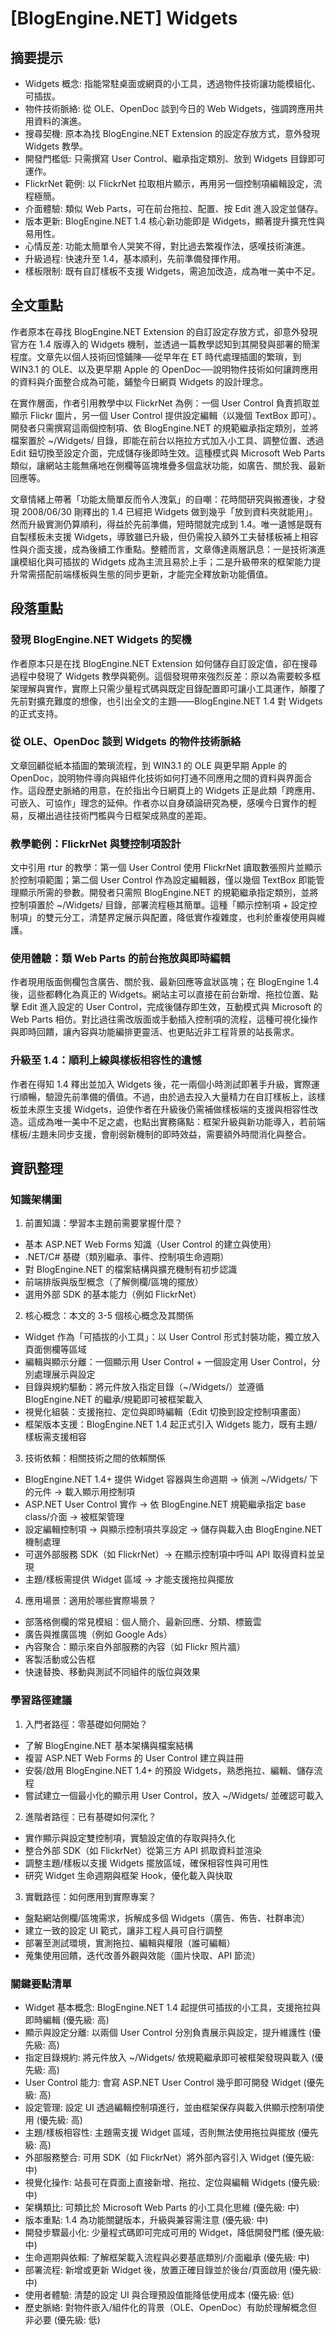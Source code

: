 # [BlogEngine.NET] Widgets

## 摘要提示
- Widgets 概念: 指能常駐桌面或網頁的小工具，透過物件技術讓功能模組化、可插拔。
- 物件技術脈絡: 從 OLE、OpenDoc 談到今日的 Web Widgets，強調跨應用共用資料的演進。
- 搜尋契機: 原本為找 BlogEngine.NET Extension 的設定存放方式，意外發現 Widgets 教學。
- 開發門檻低: 只需撰寫 User Control、繼承指定類別、放到 Widgets 目錄即可運作。
- FlickrNet 範例: 以 FlickrNet 拉取相片顯示，再用另一個控制項編輯設定，流程極簡。
- 介面體驗: 類似 Web Parts，可在前台拖拉、配置、按 Edit 進入設定並儲存。
- 版本更新: BlogEngine.NET 1.4 核心新功能即是 Widgets，顯著提升擴充性與易用性。
- 心情反差: 功能太簡單令人哭笑不得，對比過去繁複作法，感嘆技術演進。
- 升級過程: 快速升至 1.4，基本順利，先前準備發揮作用。
- 樣板限制: 既有自訂樣板不支援 Widgets，需追加改造，成為唯一美中不足。

## 全文重點
作者原本在尋找 BlogEngine.NET Extension 的自訂設定存放方式，卻意外發現官方在 1.4 版導入的 Widgets 機制，並透過一篇教學認知到其開發與部署的簡潔程度。文章先以個人技術回憶鋪陳──從早年在 ET 時代處理插圖的繁瑣，到 WIN3.1 的 OLE、以及更早期 Apple 的 OpenDoc──說明物件技術如何讓跨應用的資料與介面整合成為可能，鋪墊今日網頁 Widgets 的設計理念。

在實作層面，作者引用教學中以 FlickrNet 為例：一個 User Control 負責抓取並顯示 Flickr 圖片，另一個 User Control 提供設定編輯（以幾個 TextBox 即可）。開發者只需撰寫這兩個控制項、依 BlogEngine.NET 的規範繼承指定類別，並將檔案置於 ~/Widgets/ 目錄，即能在前台以拖拉方式加入小工具、調整位置、透過 Edit 鈕切換至設定介面，完成儲存後即時生效。這種模式與 Microsoft Web Parts 類似，讓網站主能無痛地在側欄等區塊堆疊多個盒狀功能，如廣告、關於我、最新回應等。

文章情緒上帶著「功能太簡單反而令人洩氣」的自嘲：花時間研究與搬遷後，才發現 2008/06/30 剛釋出的 1.4 已經把 Widgets 做到幾乎「放到資料夾就能用」。然而升級實測仍算順利，得益於先前準備，短時間就完成到 1.4。唯一遺憾是既有自製樣板未支援 Widgets，導致雖已升級，但仍需投入額外工夫替樣板補上相容性與介面支援，成為後續工作重點。整體而言，文章傳達兩層訊息：一是技術演進讓模組化與可插拔的 Widgets 成為主流且易於上手；二是升級帶來的框架能力提升常需搭配前端樣板與生態的同步更新，才能完全釋放新功能價值。

## 段落重點
### 發現 BlogEngine.NET Widgets 的契機
作者原本只是在找 BlogEngine.NET Extension 如何儲存自訂設定值，卻在搜尋過程中發現了 Widgets 教學與範例。這個發現帶來強烈反差：原以為需要較多框架理解與實作，實際上只需少量程式碼與既定目錄配置即可讓小工具運作，顛覆了先前對擴充難度的想像，也引出全文的主題——BlogEngine.NET 1.4 對 Widgets 的正式支持。

### 從 OLE、OpenDoc 談到 Widgets 的物件技術脈絡
文章回顧從紙本插圖的繁瑣流程，到 WIN3.1 的 OLE 與更早期 Apple 的 OpenDoc，說明物件導向與組件化技術如何打通不同應用之間的資料與界面合作。這段歷史脈絡的用意，在於指出今日網頁上的 Widgets 正是此類「跨應用、可嵌入、可協作」理念的延伸。作者亦以自身碩論研究為梗，感嘆今日實作的輕易，反襯出過往技術門檻與今日框架成熟度的差距。

### 教學範例：FlickrNet 與雙控制項設計
文中引用 rtur 的教學：第一個 User Control 使用 FlickrNet 讀取數張照片並顯示於控制項範圍；第二個 User Control 作為設定編輯器，僅以幾個 TextBox 即能管理顯示所需的參數。開發者只需照 BlogEngine.NET 的規範繼承指定類別，並將控制項置於 ~/Widgets/ 目錄，部署流程極其簡單。這種「顯示控制項 + 設定控制項」的雙元分工，清楚界定展示與配置，降低實作複雜度，也利於重複使用與維護。

### 使用體驗：類 Web Parts 的前台拖放與即時編輯
作者現用版面側欄包含廣告、關於我、最新回應等盒狀區塊；在 BlogEngine 1.4 後，這些都轉化為真正的 Widgets。網站主可以直接在前台新增、拖拉位置、點擊 Edit 進入設定的 User Control，完成後儲存即生效，互動模式與 Microsoft 的 Web Parts 相仿。對比過往需改版面或手動插入控制項的流程，這種可視化操作與即時回饋，讓內容與功能編排更靈活、也更貼近非工程背景的站長需求。

### 升級至 1.4：順利上線與樣板相容性的遺憾
作者在得知 1.4 釋出並加入 Widgets 後，花一兩個小時測試即著手升級，實際運行順暢，驗證先前準備的價值。不過，由於過去投入大量精力在自訂樣板上，該樣板並未原生支援 Widgets，迫使作者在升級後仍需補做樣板端的支援與相容性改造。這成為唯一美中不足之處，也點出實務痛點：框架升級與新功能導入，若前端樣板/主題未同步支援，會削弱新機制的即時效益，需要額外時間消化與整合。

## 資訊整理

### 知識架構圖
1. 前置知識：學習本主題前需要掌握什麼？
- 基本 ASP.NET Web Forms 知識（User Control 的建立與使用）
- .NET/C# 基礎（類別繼承、事件、控制項生命週期）
- 對 BlogEngine.NET 的檔案結構與擴充機制有初步認識
- 前端排版與版型概念（了解側欄/區塊的擺放）
- 選用外部 SDK 的基本能力（例如 FlickrNet）

2. 核心概念：本文的 3-5 個核心概念及其關係
- Widget 作為「可插拔的小工具」：以 User Control 形式封裝功能，獨立放入頁面側欄等區域
- 編輯與顯示分離：一個顯示用 User Control + 一個設定用 User Control，分別處理展示與設定
- 目錄與規約驅動：將元件放入指定目錄（~/Widgets/）並遵循 BlogEngine.NET 的繼承/規範即可被框架載入
- 視覺化組裝：支援拖拉、定位與即時編輯（Edit 切換到設定控制項畫面）
- 框架版本支援：BlogEngine.NET 1.4 起正式引入 Widgets 能力，既有主題/樣板需支援相容

3. 技術依賴：相關技術之間的依賴關係
- BlogEngine.NET 1.4+ 提供 Widget 容器與生命週期 → 偵測 ~/Widgets/ 下的元件 → 載入顯示用控制項
- ASP.NET User Control 實作 → 依 BlogEngine.NET 規範繼承指定 base class/介面 → 被框架管理
- 設定編輯控制項 → 與顯示控制項共享設定 → 儲存與載入由 BlogEngine.NET 機制處理
- 可選外部服務 SDK（如 FlickrNet）→ 在顯示控制項中呼叫 API 取得資料並呈現
- 主題/樣板需提供 Widget 區域 → 才能支援拖拉與擺放

4. 應用場景：適用於哪些實際場景？
- 部落格側欄的常見模組：個人簡介、最新回應、分類、標籤雲
- 廣告與推廣區塊（例如 Google Ads）
- 內容聚合：顯示來自外部服務的內容（如 Flickr 照片牆）
- 客製活動或公告框
- 快速替換、移動與測試不同組件的版位與效果

### 學習路徑建議
1. 入門者路徑：零基礎如何開始？
- 了解 BlogEngine.NET 基本架構與檔案結構
- 複習 ASP.NET Web Forms 的 User Control 建立與註冊
- 安裝/啟用 BlogEngine.NET 1.4+ 的預設 Widgets，熟悉拖拉、編輯、儲存流程
- 嘗試建立一個最小化的顯示用 User Control，放入 ~/Widgets/ 並確認可載入

2. 進階者路徑：已有基礎如何深化？
- 實作顯示與設定雙控制項，實驗設定值的存取與持久化
- 整合外部 SDK（如 FlickrNet）從第三方 API 抓取資料並渲染
- 調整主題/樣板以支援 Widgets 擺放區域，確保相容性與可用性
- 研究 Widget 生命週期與框架 Hook，優化載入與快取

3. 實戰路徑：如何應用到實際專案？
- 盤點網站側欄/區塊需求，拆解成多個 Widgets（廣告、佈告、社群串流）
- 建立一致的設定 UI 範式，讓非工程人員可自行調整
- 部署至測試環境，實測拖拉、編輯與權限（誰可編輯）
- 蒐集使用回饋，迭代改善外觀與效能（圖片快取、API 節流）

### 關鍵要點清單
- Widget 基本概念: BlogEngine.NET 1.4 起提供可插拔的小工具，支援拖拉與即時編輯 (優先級: 高)
- 顯示與設定分離: 以兩個 User Control 分別負責展示與設定，提升維護性 (優先級: 高)
- 指定目錄規約: 將元件放入 ~/Widgets/ 依規範繼承即可被框架發現與載入 (優先級: 高)
- User Control 能力: 會寫 ASP.NET User Control 幾乎即可開發 Widget (優先級: 高)
- 設定管理: 設定 UI 透過編輯控制項進行，並由框架保存與載入供顯示控制項使用 (優先級: 高)
- 主題/樣板相容性: 主題需支援 Widget 區域，否則無法使用拖拉與擺放 (優先級: 高)
- 外部服務整合: 可用 SDK（如 FlickrNet）將外部內容引入 Widget (優先級: 中)
- 視覺化操作: 站長可在頁面上直接新增、拖拉、定位與編輯 Widgets (優先級: 中)
- 架構類比: 可類比於 Microsoft Web Parts 的小工具化思維 (優先級: 中)
- 版本重點: 1.4 為功能關鍵版本，升級與兼容需注意 (優先級: 中)
- 開發步驟最小化: 少量程式碼即可完成可用的 Widget，降低開發門檻 (優先級: 中)
- 生命週期與依賴: 了解框架載入流程與必要基底類別/介面繼承 (優先級: 中)
- 部署流程: 新增或更新 Widget 後，放置正確目錄並於後台/頁面啟用 (優先級: 中)
- 使用者體驗: 清楚的設定 UI 與合理預設值能降低使用成本 (優先級: 低)
- 歷史脈絡: 對物件嵌入/組件化的背景（OLE、OpenDoc）有助於理解概念但非必要 (優先級: 低)